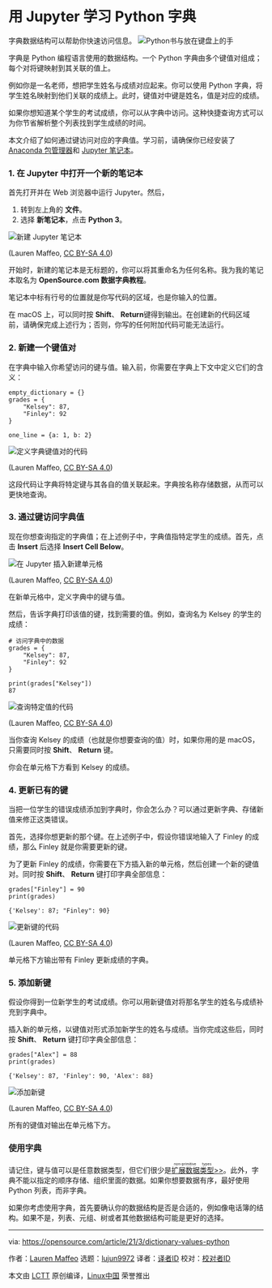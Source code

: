 [#]: subject: (Learn Python dictionary values with Jupyter)
[#]: via: (https://opensource.com/article/21/3/dictionary-values-python)
[#]: author: (Lauren Maffeo https://opensource.com/users/lmaffeo)
[#]: collector: (lujun9972)
[#]: translator: (DCOLIVERSUN)
[#]: reviewer: ( )
[#]: publisher: ( )
[#]: url: ( )

用 Jupyter 学习 Python 字典
======
字典数据结构可以帮助你快速访问信息。
![Python书与放在键盘上的手 ][1]

字典是 Python 编程语言使用的数据结构。一个 Python 字典由多个键值对组成；每个对将键映射到其关联的值上。

例如你是一名老师，想把学生姓名与成绩对应起来。你可以使用 Python 字典，将学生姓名映射到他们关联的成绩上。此时，键值对中键是姓名，值是对应的成绩。

如果你想知道某个学生的考试成绩，你可以从字典中访问。这种快捷查询方式可以为你节省解析整个列表找到学生成绩的时间。

本文介绍了如何通过键访问对应的字典值。学习前，请确保你已经安装了[Anaconda 包管理器][2]和 [Jupyter 笔记本][3]。

### 1\. 在 Jupyter 中打开一个新的笔记本

首先打开并在 Web 浏览器中运行 Jupyter。然后，

  1. 转到左上角的 **文件**。
  2. 选择 **新笔记本**，点击 **Python 3**。



![新建 Jupyter 笔记本][4]

(Lauren Maffeo, [CC BY-SA 4.0][5])

开始时，新建的笔记本是无标题的，你可以将其重命名为任何名称。我为我的笔记本取名为 **OpenSource.com 数据字典教程**。

笔记本中标有行号的位置就是你写代码的区域，也是你输入的位置。

在 macOS 上，可以同时按 **Shift**、 **Return**键得到输出。在创建新的代码区域前，请确保完成上述行为；否则，你写的任何附加代码可能无法运行。

### 2\. 新建一个键值对

在字典中输入你希望访问的键与值。输入前，你需要在字典上下文中定义它们的含义：


```
empty_dictionary = {}
grades = {
    "Kelsey": 87,
    "Finley": 92
}

one_line = {a: 1, b: 2}
```

![定义字典键值对的代码][6]

(Lauren Maffeo, [CC BY-SA 4.0][5])

这段代码让字典将特定键与其各自的值关联起来。字典按名称存储数据，从而可以更快地查询。

### 3\. 通过键访问字典值

现在你想查询指定的字典值；在上述例子中，字典值指特定学生的成绩。首先，点击 **Insert** 后选择 **Insert Cell Below**。

![在 Jupyter 插入新建单元格][7]

(Lauren Maffeo, [CC BY-SA 4.0][5])

在新单元格中，定义字典中的键与值。

然后，告诉字典打印该值的键，找到需要的值。例如，查询名为 Kelsey 的学生的成绩：


```
# 访问字典中的数据
grades = {
    "Kelsey": 87,
    "Finley": 92
}

print(grades["Kelsey"])
87
```

![查询特定值的代码][8]

(Lauren Maffeo, [CC BY-SA 4.0][5])

当你查询 Kelsey 的成绩（也就是你想要查询的值）时，如果你用的是 macOS，只需要同时按 **Shift**、 **Return** 键。

你会在单元格下方看到 Kelsey 的成绩。

### 4\. 更新已有的键

当把一位学生的错误成绩添加到字典时，你会怎么办？可以通过更新字典、存储新值来修正这类错误。

首先，选择你想更新的那个键。在上述例子中，假设你错误地输入了 Finley 的成绩，那么 Finley 就是你需要更新的键。

为了更新 Finley 的成绩，你需要在下方插入新的单元格，然后创建一个新的键值对。同时按 **Shift**、 **Return** 键打印字典全部信息：


```
grades["Finley"] = 90
print(grades)

{'Kelsey': 87; "Finley": 90}
```

![更新键的代码][9]

(Lauren Maffeo, [CC BY-SA 4.0][5])

单元格下方输出带有 Finley 更新成绩的字典。

### 5\. 添加新键

假设你得到一位新学生的考试成绩。你可以用新键值对将那名学生的姓名与成绩补充到字典中。

插入新的单元格，以键值对形式添加新学生的姓名与成绩。当你完成这些后，同时按 **Shift**、 **Return** 键打印字典全部信息：


```
grades["Alex"] = 88
print(grades)

{'Kelsey': 87, 'Finley': 90, 'Alex': 88}
```

![添加新键][10]

(Lauren Maffeo, [CC BY-SA 4.0][5])

所有的键值对输出在单元格下方。

### 使用字典

请记住，键与值可以是任意数据类型，但它们很少是[<ruby>扩展数据类型<rt>non-primitive types</rt>></ruby>>][11]。此外，字典不能以指定的顺序存储、组织里面的数据。如果你想要数据有序，最好使用 Python 列表，而非字典。

如果你考虑使用字典，首先要确认你的数据结构是否是合适的，例如像电话簿的结构。如果不是，列表、元组、树或者其他数据结构可能是更好的选择。

--------------------------------------------------------------------------------

via: https://opensource.com/article/21/3/dictionary-values-python

作者：[Lauren Maffeo][a]
选题：[lujun9972][b]
译者：[译者ID](https://github.com/译者ID)
校对：[校对者ID](https://github.com/校对者ID)

本文由 [LCTT](https://github.com/LCTT/TranslateProject) 原创编译，[Linux中国](https://linux.cn/) 荣誉推出

[a]: https://opensource.com/users/lmaffeo
[b]: https://github.com/lujun9972
[1]: https://opensource.com/sites/default/files/styles/image-full-size/public/lead-images/python-programming-code-keyboard.png?itok=fxiSpmnd (Hands on a keyboard with a Python book )
[2]: https://docs.anaconda.com/anaconda/
[3]: https://opensource.com/article/18/3/getting-started-jupyter-notebooks
[4]: https://opensource.com/sites/default/files/uploads/new-jupyter-notebook.png (Create Jupyter notebook)
[5]: https://creativecommons.org/licenses/by-sa/4.0/
[6]: https://opensource.com/sites/default/files/uploads/define-keys-values.png (Code for defining key-value pairs in the dictionary)
[7]: https://opensource.com/sites/default/files/uploads/jupyter_insertcell.png (Inserting a new cell in Jupyter)
[8]: https://opensource.com/sites/default/files/uploads/lookforvalue.png (Code to look for a specific value)
[9]: https://opensource.com/sites/default/files/uploads/jupyter_updatekey.png (Code for updating a key)
[10]: https://opensource.com/sites/default/files/uploads/jupyter_addnewkey.png (Add a new key)
[11]: https://www.datacamp.com/community/tutorials/data-structures-python
